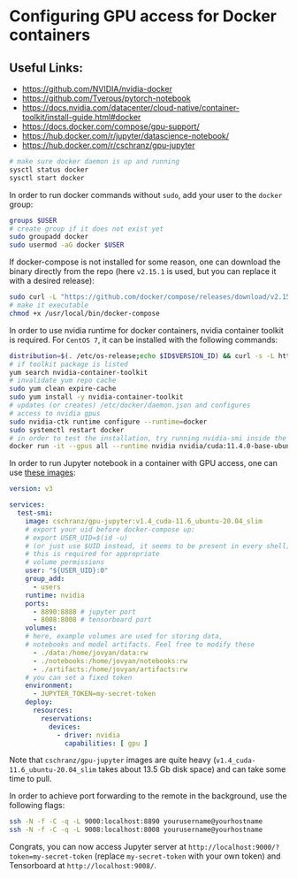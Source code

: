 # **Configuring GPU access for Docker containers**

## **Useful Links:**
+ https://github.com/NVIDIA/nvidia-docker
+ https://github.com/Tverous/pytorch-notebook
+ https://docs.nvidia.com/datacenter/cloud-native/container-toolkit/install-guide.html#docker
+ https://docs.docker.com/compose/gpu-support/
+ https://hub.docker.com/r/jupyter/datascience-notebook/
+ https://hub.docker.com/r/cschranz/gpu-jupyter

```bash
# make sure docker daemon is up and running
sysctl status docker
sysctl start docker
```

In order to run docker commands without `sudo`, add your user
to the `docker` group:

```bash
groups $USER
# create group if it does not exist yet
sudo groupadd docker
sudo usermod -aG docker $USER
```

If docker-compose is not installed for some reason,
one can download the binary directly from the repo 
(here `v2.15.1` is used, but you can replace it with a desired release):

```bash
sudo curl -L "https://github.com/docker/compose/releases/download/v2.15.1/docker-compose-$(uname -s)-$(uname -m)" -o /usr/local/bin/docker-compose
# make it executable
chmod +x /usr/local/bin/docker-compose
```

In order to use nvidia runtime for docker containers, nvidia container toolkit is required.
For `CentOS 7`, it can be installed with the following commands:

```bash
distribution=$(. /etc/os-release;echo $ID$VERSION_ID) && curl -s -L https://nvidia.github.io/libnvidia-container/$distribution/libnvidia-container.repo | sudo tee /etc/yum.repos.d/nvidia-container-tool$
# if toolkit package is listed 
yum search nvidia-container-toolkit
# invalidate yum repo cache
sudo yum clean expire-cache
sudo yum install -y nvidia-container-toolkit
# updates (or creates) /etc/docker/daemon.json and configures
# access to nvidia gpus
sudo nvidia-ctk runtime configure --runtime=docker
sudo systemctl restart docker
# in order to test the installation, try running nvidia-smi inside the container
docker run -it --gpus all --runtime nvidia nvidia/cuda:11.4.0-base-ubuntu20.04 nvidia-smi
```

In order to run Jupyter notebook in a container with GPU access, one can use [these images](https://hub.docker.com/r/cschranz/gpu-jupyter):

```yaml
version: v3

services:
  test-smi:
    image: cschranz/gpu-jupyter:v1.4_cuda-11.6_ubuntu-20.04_slim
    # export your uid before docker-compose up:
    # export USER_UID=$(id -u)
    # (or just use $UID instead, it seems to be present in every shell)
    # this is required for appropriate
    # volume permissions
    user: "${USER_UID}:0"
    group_add:
      - users
    runtime: nvidia
    ports:
      - 8890:8888 # jupyter port
      - 8008:8008 # tensorboard port
    volumes:
    # here, example volumes are used for storing data,
    # notebooks and model artifacts. Feel free to modify these
      - ./data:/home/jovyan/data:rw
      - ./notebooks:/home/jovyan/notebooks:rw
      - ./artifacts:/home/jovyan/artifacts:rw
    # you can set a fixed token
    environment:
      - JUPYTER_TOKEN=my-secret-token
    deploy:
      resources:
        reservations:
          devices:
            - driver: nvidia
              capabilities: [ gpu ]
```

Note that `cschranz/gpu-jupyter` images are quite heavy 
(`v1.4_cuda-11.6_ubuntu-20.04_slim` takes about 13.5 Gb disk space) and can take some time to pull.

In order to achieve port forwarding to the remote in the background, use the following flags:

```bash
ssh -N -f -C -q -L 9000:localhost:8890 yourusername@yourhostname
ssh -N -f -C -q -L 9008:localhost:8008 yourusername@yourhostname
```

Congrats, you can now access Jupyter server at `http://localhost:9000/?token=my-secret-token` 
(replace `my-secret-token` with your own token) and Tensorboard at `http://localhost:9008/`.
